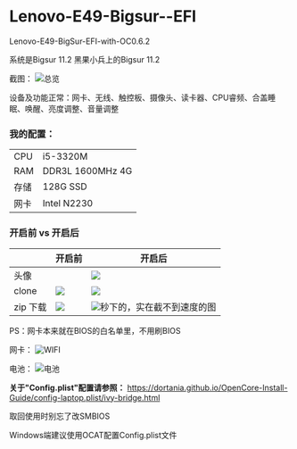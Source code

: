 # Lenovo-E49-Bigsur--EFI

 Lenovo-E49-BigSur-EFI-with-OC0.6.2
 
 系统是Bigsur 11.2 黑果小兵上的Bigsur 11.2
 
 截图：
 ![总览](https://user-images.githubusercontent.com/95116110/167303238-ef21def1-3f5f-45c7-ad5c-7f13b780d258.png)

设备及功能正常：网卡、无线、触控板、摄像头、读卡器、CPU睿频、合盖睡眠、唤醒、亮度调整、音量调整

### 我的配置：
|||
| ---- | ---- |
| CPU | i5-3320M |
| RAM | DDR3L 1600MHz 4G |
| 存储 | 128G SSD |
| 网卡 | Intel N2230 |  

### 开启前 vs 开启后 
 
|  | 开启前 | 开启后 |
| ---- | ---- | ---- |
|头像| [](./doc/avatar2.png) |![](./doc/avatar1.png)  |
|clone |![](./doc/clone-before.png) |![](./doc/clone.png)    |  
|zip 下载 |![](./doc/download-before.png) |![](./doc/download.png)秒下的，实在截不到速度的图    |  


PS：网卡本来就在BIOS的白名单里，不用刷BIOS

网卡：
![WIFI](https://user-images.githubusercontent.com/95116110/167303262-f62e0d32-bc7f-4b8c-bfef-a4e72f20e50a.png)

电池：
![电池](https://user-images.githubusercontent.com/95116110/167303278-b9edec4e-3067-47fc-b7f6-2d8bfe7c0959.png)

**关于"Config.plist"配置请参照：**
https://dortania.github.io/OpenCore-Install-Guide/config-laptop.plist/ivy-bridge.html

取回使用时别忘了改SMBIOS 

Windows端建议使用OCAT配置Config.plist文件
